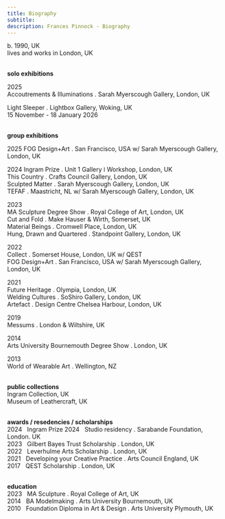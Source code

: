```yaml
---
title: Biography
subtitle: 
description: Frances Pinnock - Biography
---
```

  
b. 1990, UK  
lives and works in London, UK  
<br />  
 

**solo exhibitions**  

2025  
Accoutrements & Illuminations . Sarah Myerscough Gallery, London, UK  

Light Sleeper . Lightbox Gallery, Woking, UK  
15 November - 18 January 2026  
<br />  

**group exhibitions**  

2025
FOG Design+Art . San Francisco, USA w/ Sarah Myerscough Gallery, London, UK  

2024
Ingram Prize . Unit 1 Gallery ǀ Workshop, London, UK  
This Country . Crafts Council Gallery, London, UK  
Sculpted Matter . Sarah Myerscough Gallery, London, UK  
TEFAF . Maastricht, NL w/ Sarah Myerscough Gallery, London, UK  

2023  
MA Sculpture Degree Show . Royal College of Art, London, UK  
Cut and Fold . Make Hauser & Wirth, Somerset, UK  
Material Beings . Cromwell Place, London, UK  
Hung, Drawn and Quartered . Standpoint Gallery, London, UK  

2022  
Collect . Somerset House, London, UK  w/ QEST  
FOG Design+Art . San Francisco, USA w/ Sarah Myerscough Gallery, London, UK  

2021  
Future Heritage . Olympia, London, UK  
Welding Cultures . SoShiro Gallery, London, UK  
Artefact . Design Centre Chelsea Harbour, London, UK  

2019  
Messums . London & Wiltshire, UK  

2014  
Arts University Bournemouth Degree Show . London, UK  

2013  
World of Wearable Art . Wellington, NZ  
<br />  

**public collections**  
Ingram Collection, UK  
Museum of Leathercraft, UK  
<br />  

**awards / resedencies / scholarships**  
2024&nbsp;&nbsp;&nbsp;Ingram Prize
2024&nbsp;&nbsp;&nbsp;Studio residency . Sarabande Foundation, London. UK  
2023&nbsp;&nbsp;&nbsp;Gilbert Bayes Trust Scholarship . London, UK  
2022&nbsp;&nbsp;&nbsp;Leverhulme Arts Scholarship . London, UK  
2021&nbsp;&nbsp;&nbsp;Developing your Creative Practice . Arts Council England, UK  
2017&nbsp;&nbsp;&nbsp;QEST Scholarship . London, UK  
<br />  

**education**  
2023&nbsp;&nbsp;&nbsp;MA Sculpture . Royal College of Art, UK  
2014&nbsp;&nbsp;&nbsp;BA Modelmaking . Arts University Bournemouth, UK  
2010&nbsp;&nbsp;&nbsp;Foundation Diploma in Art & Design . Arts University Plymouth, UK  
<br />  






  










 



  










 











